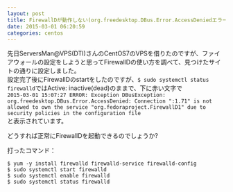 ```yaml
---
layout: post
title: FirewallDが動作しない(org.freedesktop.DBus.Error.AccessDeniedエラー)
date: 2015-03-01 06:20:59
categories: centos
---
```

<p>先日ServersMan@VPS(DTI)さんのCentOS7のVPSを借りたのですが、ファイアウォールの設定をしようと思ってFirewallDの使い方を調べて、見つけたサイトの通りに設定しました。<br>
設定完了後にFirewallDのstartをしたのですが、<code>$ sudo systemctl status firewalld</code>ではActive: inactive(dead)のままで、下に赤い文字で<br>
<code>2015-03-01 15:07:27 ERROR: Exception DBusException: org.freedesktop.DBus.Error.AccessDenied: Connection ":1.71" is not allowed to own the service "org.fedoraproject.FirewallD1" due to security policies in the configuration file</code><br>
と表示されています。</p>

<p>どうすれば正常にFirewallDを起動できるのでしょうか?</p>

<p>打ったコマンド：</p>

```
$ yum -y install firewalld firewalld-service firewalld-config 
$ sudo systemctl start firewalld
$ sudo systemctl enable firewalld
$ sudo systemctl status firewalld
```
